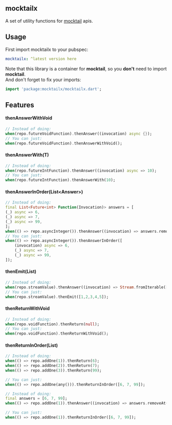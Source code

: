 
## mocktailx
A set of utility functions for [mocktail](https://pub.dev/packages/mocktail) apis.

## Usage

First import mocktailx to your pubspec:

```yaml  
mocktailx: ^latest version here
```  
Note that this library is a container for **mocktail**, so you **don't** need to import **mocktail**.  
And don't forget to fix your imports:

```dart 
import 'package:mocktailx/mocktailx.dart';  
```  

## Features

#### thenAnswerWithVoid
```dart  
// Instead of doing:  
when(repo.futureVoidFunction).thenAnswer((invocation) async {});  
// You can just:  
when(repo.futureVoidFunction).thenAnswerWithVoid();   
```  

#### thenAnswerWith(T)
```dart  
// Instead of doing:  
when(repo.futureIntFunction).thenAnswer((invocation) async => 10);  
// You can just:  
when(repo.futureIntFunction).thenAnswerWith(10);  
```  

#### thenAnswerInOrder(List<Answer<T>>)
```dart  
// Instead of doing:  
final List<Future<int> Function(Invocation)> answers = [
(_) async => 6,
(_) async => 7,
(_) async => 99,
]; 
when(() => repo.asyncInteger()).thenAnswer((invocation) => answers.removeAt(0)(invocation));
// You can just:  
when(() => repo.asyncInteger()).thenAnswerInOrder([
    (invocation) async => 6,
    (_) async => 7,
    (_) async => 99,
]);
```  


#### thenEmit(List)

```dart  
// Instead of doing:  
when(repo.streamValue).thenAnswer((invocation) => Stream.fromIterable([1,2,3,4,5]));  
// You can just:  
when(repo.streamValue).thenEmit([1,2,3,4,5]);  
```

#### thenReturnWithVoid
```dart  
// Instead of doing:  
when(repo.voidFunction).thenReturn(null);  
// You can just:  
when(repo.voidFunction).thenReturnWithVoid();   
```  

#### thenReturnInOrder(List<T>)
```dart  
// Instead of doing:  
when(() => repo.addOne(1)).thenReturn(6);
when(() => repo.addOne(2)).thenReturn(7);
when(() => repo.addOne(3)).thenReturn(99);

// You can just:  
when(() => repo.addOne(any())).thenReturnInOrder([6, 7, 99]);
```
```dart  
// Instead of doing:  
final answers = [6, 7, 99];
when(() => repo.addOne(1)).thenAnswer((invocation) => answers.removeAt(0));

// You can just:  
when(() => repo.addOne(1)).thenReturnInOrder([6, 7, 99]);
```